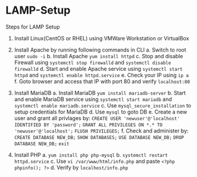 # LAMP-Setup


Steps for LAMP Setup

1. Install Linux(CentOS or RHEL) using VMWare Workstation or VirtualBox

2. Install Apache by running following commands in CLI
	a. Switch to root user `sudo -i`
	b. Install Apache `yum install httpd`
	c. Stop and disable Firewall using `systemctl stop firewalld` and `systemctl disable firewalld`
	d. Start and enable Apache service using `systemctl start httpd` and `systemctl enable httpd.service`
	e. Check your IP using `ip a`
	f. Goto browser and access that IP with port 80 and verify `localhost:80`

4. Install MariaDB
	a. Install MariaDB `yum install mariadb-server`
	b. Start and enable MariaDB service using `systemctl start mariadb` and `systemctl enable mariadb.service`
	c. Use `mysql_secure_installation` to setup credentials for MariaDB
	d. Use `mysql` to goto DB
	e. Create a new user and grant all privlages by:
		`CREATE USER 'newuser'@'localhost' IDENTIFIED BY 'password';`
		`GRANT ALL PRIVILEGES ON *.* TO 'newuser'@'localhost';`
		`FLUSH PRIVILEGES;`
	f. Check and administer by:
		`CREATE DATABASE NEW_DB;`
		`SHOW DATABASES;`
		`USE DATABASE NEW_DB;`
		`DROP DATABASE NEW_DB;`
		`exit`

5. Install PHP
	a. `yum install php php-mysql`
	b. `systemctl restart httpd.service`
	c. Use `vi /var/www/html/info.php` and paste `<?php phpinfo(); ?>`
	d. Verify by `localhost/info.php`
